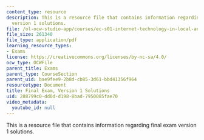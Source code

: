 ```yaml
---
content_type: resource
description: This is a resource file that contains information regarding final exam
  version 1 solutions.
file: /ol-ocw-studio-app/courses/ec-s01-internet-technology-in-local-and-global-communities-spring-2005-summer-2005/288799c0dd0dd1988bad7950085fae70_MITEC_S01S05_final_solu.pdf
file_size: 261340
file_type: application/pdf
learning_resource_types:
- Exams
license: https://creativecommons.org/licenses/by-nc-sa/4.0/
ocw_type: OCWFile
parent_title: Exams
parent_type: CourseSection
parent_uid: bae9fee9-2b8d-cb85-3d61-bbd41356f964
resourcetype: Document
title: Final Exam, Version 1 Solutions
uid: 288799c0-dd0d-d198-8bad-7950085fae70
video_metadata:
  youtube_id: null
---
```

This is a resource file that contains information regarding final exam version 1 solutions.